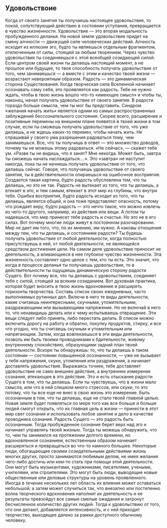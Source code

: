 ## Удовольствоие

Когда от своего занятия ты получаешь настоящее удовольствие, то покой, сопутствующий действию в состоянии уступания, превращается в чувство жизненности. Удовольствие — это вторая модальность
пробужденного деланья. На новой земле удовольствие придет на смену алчности — движущей силе человеческих действий. Алчность исходит из иллюзии эго, будто ты являешься отдельным фрагментом, отключенным от силы, стоящей за любым творением. Через чувство удовольствия ты соединяешься с этой всеобщей созидающей силой.
Если центром своей жизни ты делаешь настоящий момент, а не прошлое или будущее, то твоя способность получать удовольствие от того, чем занимаешься — а вместе с этим и качество твоей жизни — возрастают невероятным образом. Радость — это динамическая сторона
Существования. Когда творческая сила Вселенной начинает осознавать саму себя, это проявляется как радость. Тебе не нужно ждать, чтобы в твою жизнь вошло что-то «имеющее смысл» и чтобы ты, наконец, начал
получать удовольствие от своего занятия. В радости гораздо больше смысла, чем ты мог бы представить. Синдром «желания начать жить» является одним из самых распространенных заблуждений бессознательного состояния. Скорее всего, расширение и позитивные
перемены на внешнем плане появятся в твоей жизни в том случае, если ты сможешь получать удовольствие от того, что уже делаешь, а не ждешь каких-то перемен, чтобы начать жить. Не спрашивай у своего ума
разрешения радоваться тому, чем занимаешься. Все, что ты получишь в ответ — это множество доводов, почему ты не можешь этому радоваться. «Не сейчас», — скажет тебе ум. «Разве ты не видишь, что я занят? Мне некогда. Может быть, завтра ты сможешь начать наслаждаться....». Это «завтра» не наступит никогда, пока ты не начнешь
получать удовольствие от того, что делаешь сейчас.
Говоря, что получаешь удовольствие от своего занятия, ты в действительности опираешься на ошибочное восприятие. Создается такая картина, будто радость обусловлена тем, что ты делаешь, но это не
так. Радость не вытекает из того, что ты делаешь, а втекает в это, и тем самым, втекает в этот мир из глубины, что внутри тебя. Ошибка восприятия, будто радость исходит из того, что ты делаешь, является
общей, и она тоже представляет опасность, потому что рождает веру, будто радость — это нечто такое, что можно извлечь из чего-то другого, например, из действия или вещи. А потом ты надеешься, что мир
принесет тебе радость и счастье. Но это не в его силах. Вот почему многие люди живут в постоянном разочаровании. Мир не дает им того, что, по их мнению, им нужно. А каковы отношения между тем, что ты делаешь, и состоянием радости? Ты будешь получать удовольствие от любой деятельности, когда полностью присутствуешь в ней, от любой деятельности, не
являющейся средством достижения цели. На самом деле удовольствие приносит не деятельность, а вливающееся в нее глубокое чувство
жизненности. Эта жизненность составляет одно целое с тем, кто ты есть.
Это значит, что когда в процессе деланья ты получаешь удовольствие, то
в действительности ты ощущаешь динамическую сторону радости
Сущего. Вот почему все, что ты делаешь с удовольствием, соединяет
тебя с силой, стоящей за всяким созиданием.
Вот духовная практика, которая будет вносить в твою жизнь
вдохновение и расширять горизонты творчества. Составь список своих
ежедневных, часто выполняемых рутинных дел. Включи в него те виды
деятельности, какие считаешь неинтересными, скучными,
утомительными, раздражающими или вызывающими напряжение. Но не
включай в него то, что ненавидишь делать или к чему испытываешь
отвращение. Эти вещи следует либо принять, либо перестать делать. В
список можно включить дорогу на работу и обратно, покупку продуктов,
стирку, и все что угодно, что ты считаешь скучным и утомительным или
напрягающим. Затем, когда вовлекаешься в эти виды деятельности,
позволь им быть твоими проводниками к бдительности, живому
внутреннему спокойствию, образующими задний план твоей
деятельности. Вскоре ты обнаружишь: то, что ты делаешь в таком
состоянии — состоянии повышенной осознанности, — уже не вызывает
у тебя напряжения, скуки, утомления или раздражения, а начинает
доставлять удовольствие. Выражаясь точнее, тебе доставляет
удовольствие не само внешнее действие, а внутреннее измерение
сознания, втекающее в это действие. Это и есть отыскание радости
Сущего в том, что ты делаешь. Если ты чувствуешь, что в жизни мало
смысла, или что в ней слишком много стрессов, или скуки, то это
потому, что ты все еще не внес в свою жизнь это измерение. Быть
осознанным в том, что ты делаешь, еще не стало твоей главной целью.
Новая земля будет появляться по мере того как все больше и
больше людей смогут открыть, что их главная цель в жизни — принести
в этот мир свет сознания и использовать любое занятие и дело в качестве
проводника сознания.
Радость Сущего — это радость быть осознанным.
Тогда пробужденное сознание берет верх над эго и начинает
управлять твоей жизнью. Тогда ты можешь обнаружить, что то, чем ты
занимался на протяжении долгого времени, но вдохновленное
сознанием, естественным образом начинает расширяться и превращаться
во что-то намного большее.
Некоторые люди, обогащающие своими созидательными
действиями жизнь многих других, просто занимаются любимым делом,
не имея желания чего-либо достичь или кем-то стать при помощи этой
деятельности. Они могут быть музыкантами, художниками, писателями,
учеными, учителями, или строителями. Это могут быть люди,
выводящие новые общественные или деловые структуры на уровень
проявленного. Иногда в течение нескольких лет область их влияния
может оставаться небольшой; а затем может случиться так, что внезапно
или постепенно волна творческого вдохновения наполнит их
деятельность и ее результаты превзойдут все самые смелые ожидания и
затронут бесчисленное количество других людей. Тогда к удовольствию
от того, что они делают, добавляется интенсивность, и с ней приходит
творчество, выходящее далеко за рамки доступного обычному человеку. 
